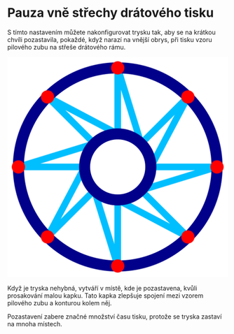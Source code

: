 Pauza vně střechy drátového tisku
====
S tímto nastavením můžete nakonfigurovat trysku tak, aby se na krátkou chvíli pozastavila, pokaždé, když narazí na vnější obrys, při tisku vzoru pilového zubu na střeše drátového rámu.

![Červené tečky označují místa, kde se tryska zastaví](../images/wireframe_roof_outer_delay_cs.svg)

Když je tryska nehybná, vytváří v místě, kde je pozastavena, kvůli prosakování malou kapku. Tato kapka zlepšuje spojení mezi vzorem pilového zubu a konturou kolem něj.

Pozastavení zabere značné množství času tisku, protože se tryska zastaví na mnoha místech.